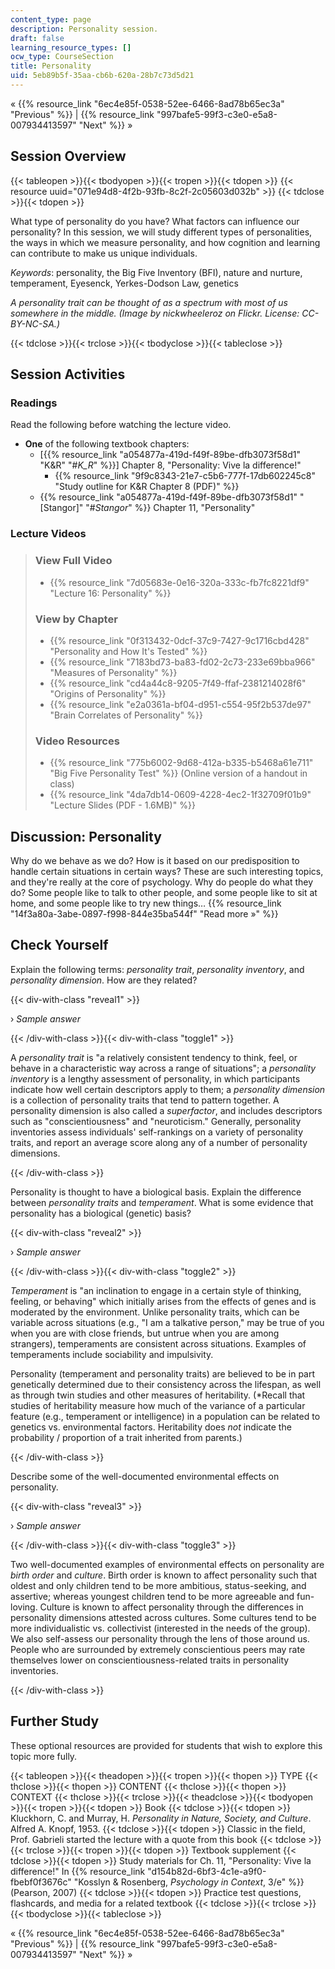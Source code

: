 ```yaml
---
content_type: page
description: Personality session.
draft: false
learning_resource_types: []
ocw_type: CourseSection
title: Personality
uid: 5eb89b5f-35aa-cb6b-620a-28b7c73d5d21
---
```

« {{% resource_link "6ec4e85f-0538-52ee-6466-8ad78b65ec3a" "Previous" %}} | {{% resource_link "997bafe5-99f3-c3e0-e5a8-007934413597" "Next" %}} »

## Session Overview

{{< tableopen >}}{{< tbodyopen >}}{{< tropen >}}{{< tdopen >}}
{{< resource uuid="071e94d8-4f2b-93fb-8c2f-2c05603d032b" >}}
{{< tdclose >}}{{< tdopen >}}

What type of personality do you have? What factors can influence our personality? In this session, we will study different types of personalities, the ways in which we measure personality, and how cognition and learning can contribute to make us unique individuals. 

*Keywords*: personality, the Big Five Inventory (BFI), nature and nurture, temperament, Eyesenck, Yerkes-Dodson Law, genetics

*A personality trait can be thought of as a spectrum with most of us somewhere in the middle. (Image by nickwheeleroz on Flickr. License: CC-BY-NC-SA.)*

{{< tdclose >}}{{< trclose >}}{{< tbodyclose >}}{{< tableclose >}}

## Session Activities

### Readings

Read the following before watching the lecture video.

- **One** of the following textbook chapters:
    - \[{{% resource_link "a054877a-419d-f49f-89be-dfb3073f58d1" "K&R" "#_K_R_" %}}\] Chapter 8, "Personality: Vive la difference!"
        - {{% resource_link "9f9c8343-21e7-c5b6-777f-17db602245c8" "Study outline for K&R Chapter 8 (PDF)" %}}
    - {{% resource_link "a054877a-419d-f49f-89be-dfb3073f58d1" "\[Stangor\]" "#_Stangor_" %}} Chapter 11, "Personality"

### Lecture Videos

> ### View Full Video
> 
> - {{% resource_link "7d05683e-0e16-320a-333c-fb7fc8221df9" "Lecture 16: Personality" %}}
> 
> ### View by Chapter
> 
> - {{% resource_link "0f313432-0dcf-37c9-7427-9c1716cbd428" "Personality and How It's Tested" %}}
> - {{% resource_link "7183bd73-ba83-fd02-2c73-233e69bba966" "Measures of Personality" %}}
> - {{% resource_link "cd4a44c8-9205-7f49-ffaf-2381214028f6" "Origins of Personality" %}}
> - {{% resource_link "e2a0361a-bf04-d951-c554-95f2b537de97" "Brain Correlates of Personality" %}}
> 
> ### Video Resources
> 
> - {{% resource_link "775b6002-9d68-412a-b335-b5468a61e711" "Big Five Personality Test" %}} (Online version of a handout in class)
> - {{% resource_link "4da7db14-0609-4228-4ec2-1f32709f01b9" "Lecture Slides (PDF - 1.6MB)" %}}

## Discussion: Personality

Why do we behave as we do? How is it based on our predisposition to handle certain situations in certain ways? These are such interesting topics, and they're really at the core of psychology. Why do people do what they do? Some people like to talk to other people, and some people like to sit at home, and some people like to try new things… {{% resource_link "14f3a80a-3abe-0897-f998-844e35ba544f" "Read more »" %}}

## Check Yourself

Explain the following terms: *personality trait*, *personality inventory*, and *personality dimension*. How are they related?

{{< div-with-class "reveal1" >}}

› *Sample answer*

{{< /div-with-class >}}{{< div-with-class "toggle1" >}}

A *personality trait* is "a relatively consistent tendency to think, feel, or behave in a characteristic way across a range of situations"; a *personality inventory* is a lengthy assessment of personality, in which participants indicate how well certain descriptors apply to them; a *personality dimension* is a collection of personality traits that tend to pattern together. A personality dimension is also called a *superfactor*, and includes descriptors such as "conscientiousness" and "neuroticism." Generally, personality inventories assess individuals' self-rankings on a variety of personality traits, and report an average score along any of a number of personality dimensions.

{{< /div-with-class >}}

Personality is thought to have a biological basis. Explain the difference between *personality traits* and *temperament*. What is some evidence that personality has a biological (genetic) basis?

{{< div-with-class "reveal2" >}}

› *Sample answer*

{{< /div-with-class >}}{{< div-with-class "toggle2" >}}

*Temperament* is "an inclination to engage in a certain style of thinking, feeling, or behaving" which initially arises from the effects of genes and is moderated by the environment. Unlike personality traits, which can be variable across situations (e.g., "I am a talkative person," may be true of you when you are with close friends, but untrue when you are among strangers), temperaments are consistent across situations. Examples of temperaments include sociability and impulsivity.

Personality (temperament and personality traits) are believed to be in part genetically determined due to their consistency across the lifespan, as well as through twin studies and other measures of heritability. (\*Recall that studies of heritability measure how much of the variance of a particular feature (e.g., temperament or intelligence) in a population can be related to genetics vs. environmental factors. Heritability does *not* indicate the probability / proportion of a trait inherited from parents.)

{{< /div-with-class >}}

Describe some of the well-documented environmental effects on personality.

{{< div-with-class "reveal3" >}}

› *Sample answer*

{{< /div-with-class >}}{{< div-with-class "toggle3" >}}

Two well-documented examples of environmental effects on personality are *birth order* and *culture*. Birth order is known to affect personality such that oldest and only children tend to be more ambitious, status-seeking, and assertive; whereas youngest children tend to be more agreeable and fun-loving. Culture is known to affect personality through the differences in personality dimensions attested across cultures. Some cultures tend to be more individualistic vs. collectivist (interested in the needs of the group). We also self-assess our personality through the lens of those around us. People who are surrounded by extremely conscientious peers may rate themselves lower on conscientiousness-related traits in personality inventories.

{{< /div-with-class >}}

## Further Study

These optional resources are provided for students that wish to explore this topic more fully.

{{< tableopen >}}{{< theadopen >}}{{< tropen >}}{{< thopen >}}
TYPE
{{< thclose >}}{{< thopen >}}
CONTENT
{{< thclose >}}{{< thopen >}}
CONTEXT
{{< thclose >}}{{< trclose >}}{{< theadclose >}}{{< tbodyopen >}}{{< tropen >}}{{< tdopen >}}
Book
{{< tdclose >}}{{< tdopen >}}
Kluckhorn, C. and Murray, H. *Personality in Nature, Society, and Culture*. Alfred A. Knopf, 1953.
{{< tdclose >}}{{< tdopen >}}
Classic in the field, Prof. Gabrieli started the lecture with a quote from this book
{{< tdclose >}}{{< trclose >}}{{< tropen >}}{{< tdopen >}}
Textbook supplement
{{< tdclose >}}{{< tdopen >}}
Study materials for Ch. 11, "Personality: Vive la difference!" In {{% resource_link "d154b82d-6bf3-4c1e-a9f0-fbebf0f3676c" "Kosslyn & Rosenberg, *Psychology in Context*, 3/e" %}} (Pearson, 2007)
{{< tdclose >}}{{< tdopen >}}
Practice test questions, flashcards, and media for a related textbook
{{< tdclose >}}{{< trclose >}}{{< tbodyclose >}}{{< tableclose >}}

« {{% resource_link "6ec4e85f-0538-52ee-6466-8ad78b65ec3a" "Previous" %}} | {{% resource_link "997bafe5-99f3-c3e0-e5a8-007934413597" "Next" %}} »